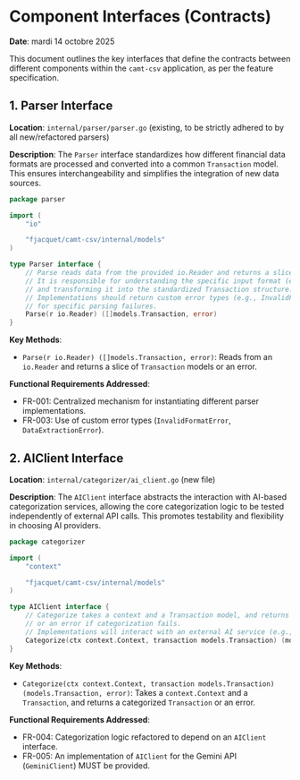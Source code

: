# Component Interfaces (Contracts)

**Date**: mardi 14 octobre 2025

This document outlines the key interfaces that define the contracts between different components within the `camt-csv` application, as per the feature specification.

## 1. Parser Interface

**Location**: `internal/parser/parser.go` (existing, to be strictly adhered to by all new/refactored parsers)

**Description**: The `Parser` interface standardizes how different financial data formats are processed and converted into a common `Transaction` model. This ensures interchangeability and simplifies the integration of new data sources.

```go
package parser

import (
	"io"

	"fjacquet/camt-csv/internal/models"
)

type Parser interface {
	// Parse reads data from the provided io.Reader and returns a slice of Transaction models.
	// It is responsible for understanding the specific input format (e.g., CAMT XML, PDF, CSV)
	// and transforming it into the standardized Transaction structure.
	// Implementations should return custom error types (e.g., InvalidFormatError, DataExtractionError)
	// for specific parsing failures.
	Parse(r io.Reader) ([]models.Transaction, error)
}
```

**Key Methods**:
- `Parse(r io.Reader) ([]models.Transaction, error)`: Reads from an `io.Reader` and returns a slice of `Transaction` models or an error.

**Functional Requirements Addressed**:
- FR-001: Centralized mechanism for instantiating different parser implementations.
- FR-003: Use of custom error types (`InvalidFormatError`, `DataExtractionError`).

## 2. AIClient Interface

**Location**: `internal/categorizer/ai_client.go` (new file)

**Description**: The `AIClient` interface abstracts the interaction with AI-based categorization services, allowing the core categorization logic to be tested independently of external API calls. This promotes testability and flexibility in choosing AI providers.

```go
package categorizer

import (
	"context"

	"fjacquet/camt-csv/internal/models"
)

type AIClient interface {
	// Categorize takes a context and a Transaction model, and returns the categorized Transaction
	// or an error if categorization fails.
	// Implementations will interact with an external AI service (e.g., Google Gemini).
	Categorize(ctx context.Context, transaction models.Transaction) (models.Transaction, error)
}
```

**Key Methods**:
- `Categorize(ctx context.Context, transaction models.Transaction) (models.Transaction, error)`: Takes a `context.Context` and a `Transaction`, and returns a categorized `Transaction` or an error.

**Functional Requirements Addressed**:
- FR-004: Categorization logic refactored to depend on an `AIClient` interface.
- FR-005: An implementation of `AIClient` for the Gemini API (`GeminiClient`) MUST be provided.
